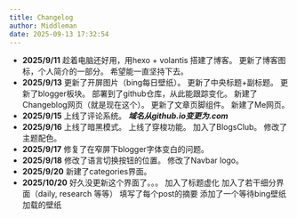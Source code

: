 ```yaml
---
title: Changelog
author: Middleman
date: 2025-09-13 17:32:54
---
```

- **2025/9/11**
  趁着电脑还好用，用hexo + volantis 搭建了博客。
  更新了博客图标，个人简介的一部分。
  希望能一直坚持下去。
- **2025/9/13**
  更新了开屏图片（bing每日壁纸）。
  更新了中央标题+副标题。
  更新了blogger板块。
  部署到了github仓库，从此能跟踪变化。
  新建了Changeblog网页（就是现在这个）。
  更新了文章页脚组件。
  新建了Me网页。
- **2025/9/15**
  上线了评论系统。
  ***域名从github.io变更为.com***
- **2025/9/16**
  上线了暗黑模式。
  上线了穿梭功能。
  加入了BlogsClub。
  修改了主题配色。
- **2025/9/17**
  修复了在窄屏下blogger字体变白的问题。
- **2025/9/18**
  修改了语言切换按钮的位置。
  修改了Navbar logo。
- **2025/9/20**
  新建了categories界面。
- **2025/10/20**
  好久没更新这个界面了。。。
  加入了标题虚化
  加入了若干细分界面（daily, research 等等）
  填写了每个post的摘要
  添加了一个等待bing壁纸加载的壁纸
